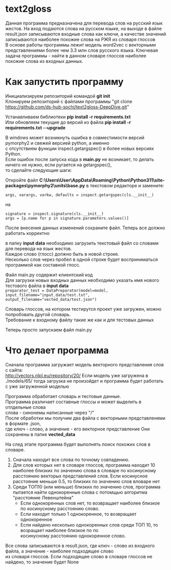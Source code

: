 # text2gloss

Данная программа предназначена для перевода слов на русский язык жестов.
На вход подаются слова на русском языке, на выходе в файле result.json записываются входные слова как ключи, 
а качестве значений записываются наиболее похожие слова на РЖЯ из словаря глоссов  
В основе работы программы лежит модель word2vec c векторными представлениями более чем 3.3 млн слов русского языка.
Ключевая задача программы - найти в данном словаре глоссов наиболее похожие слова из входных данных.

# Как запустить программу

Инициализируем репозиторий командой **git init**  
Клонируем репозиторий с файлами программы "git clone https://github.com/ds-hub-sochi/text2gloss-DeepDive.git"

Устанавливаем библиотеки **pip install -r requirements.txt**  
Или обновляем текущие до версий из файла **pip install -r requirements.txt --upgrade**  

В windows может возникнуть ошибка в совместимости версий pymorphy2 и свежей версией python, а именно  
с отсутствием функции inspect.getargspec() в более новых версиях Python.  
Если ошибок после запуска кода в **main.py** не возникает, то делать ничего не нужно, если ругается на getargspec(),  
то сделайте следующие шаги:  

Откройте файл **C:\Users\User\AppData\Roaming\Python\Python311\site-packages\pymorphy2\units\base.py**
в текстовом редакторе и замените:

    args, varargs, varkw, defaults = inspect.getargspec(cls.__init__)
на

    signature = inspect.signature(cls.__init__)
    args = [p.name for p in signature.parameters.values()]

После внесения данных изменений сохраните файл. Теперь все должно работать корректно

в папку **input data** необходимо загрузить текстовый файл со словами для перевода на язык жестов.  
Каждое слово (глосс) должно быть в новой строке.  
Несколько слов через пробел в одной строке будет восприниматься программой как составной глосс.

Файл main.py содержит клиентский код  
Для загрузки новых входных данных необходимо указать имя нового тестового файла в **input data**  
`
    preparator_test = DataPreparator(model=model,
                                     input_filename="input_data/test.txt",
                                     output_filename="vected_data/test.json")
`  

Словарь глоссов, на котором тестирутся проект уже загружен, можно попробовать другой словарь.  
Требование к входному файлу такие же как и для тестовых данных

Теперь просто запускаем файл main.py

# Что делает программа

Сначала программа загружает модель векторного представления слов с сайта:  
http://vectors.nlpl.eu/repository/20/
Если модель уже загружена в ./models/65/ тогда загрузка не произойдет и программа будет работать с уже загруженной моделью

Программа обработает словарь и тестовые данные.  
Программа различает составные глоссы и может выделить в отлдельные слова  
слова - синонемы написанные через "/"  
После обработки мы получим два файла с векторными представленями в формате .json,  
где ключ - слово, а значение - его векторное представление Они сохранены в папке **vected_data**  

На след этапе программа будет выполнять поиск похожих слов в словаре.  

1. Сначала находит все слова по точному совпадению.
2. Для слов которых нет в словаре глоссов, программа находит 10 наиболее близких по значению слова в словаре по косинусному  
   расстоянию векторых представлений слов. Если косинусное расстояние меньше 0.5, то близких по значению слов вловаре нет
3. Среди ТОП10 (или меньше) близких по значению слов, программа пытается найти однокоренные слова с потомщью алгоритма  
   "расстояние Левенштейна"
   * Если однокоренных слов нет, то возвращает наиболее близкое по косинусному расстоянию слово.
   * Если находит только 1 однокоренное, то возвращает однокоренное
   * Если найдено несколько однокоренных слов среди ТОП 10, то возращает наиболее близкое по по  
      косинусному расстоянию однокоренное слово.

Все слова записываются в result.json, где ключ - слово из входного файла, а значение - наиболее подходящее слово  
из словаря глоссов. Если подходящее слово в словаре глоссов не найдено, то значение будет None

